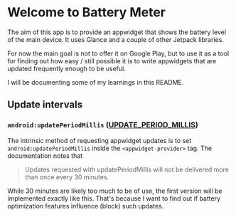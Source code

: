 # Welcome to Battery Meter

The aim of this app is to provide an appwidget that shows the battery level of the main device. It
uses Glance and a couple of other Jetpack libraries.

For now the main goal is not to offer it on Google Play, but to use it as a tool for finding out how
easy / still possible it is to write appwidgets that are updated frequently enough to be useful.

I will be documenting some of my learnings in this README.

## Update intervals

### `android:updatePeriodMillis` ([UPDATE_PERIOD_MILLIS](https://github.com/tkuenneth/battery_meter/releases/tag/UPDATE_PERIOD_MILLIS))

The intrinsic method of requesting appwidget updates is to set
`android:updatePeriodMillis` inside the `<appwidget-provider>` tag. The documentation notes that

> Updates requested with updatePeriodMillis will not be delivered more than once every 30 minutes.

While 30 minutes are likely too much to be of use, the first version will be implemented exactly 
like this. That's because I want to find out if battery optimization features influence (block) 
such updates.
